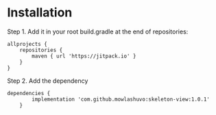 # Installation
Step 1. Add it in your root build.gradle at the end of repositories:

	allprojects {
		repositories {
			maven { url 'https://jitpack.io' }
		}
	}
 
Step 2. Add the dependency

	dependencies {
	        implementation 'com.github.mowlashuvo:skeleton-view:1.0.1'
		}
